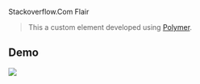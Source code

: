 Stackoverflow.Com Flair

> This a custom element developed using [Polymer](http://www.polymer-project.org/).

Demo
----

![](http://s10.postimg.org/nmvkcz395/badge.png)
